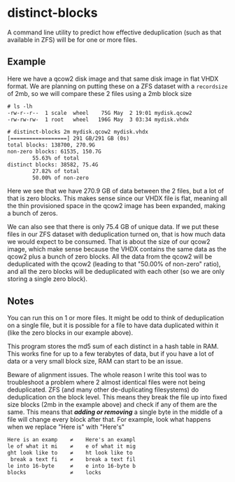 # distinct-blocks
A command line utility to predict how effective deduplication (such as that available in ZFS) will be for one or more files.

## Example
Here we have a qcow2 disk image and that same disk image in flat VHDX format. We are planning on putting these on a ZFS dataset with a `recordsize` of 2mb, so we will compare these 2 files using a 2mb block size
```txt
# ls -lh
-rw-r--r--  1 scale  wheel    75G May  2 19:01 mydisk.qcow2
-rw-rw-rw-  1 root   wheel   196G May  3 03:34 mydisk.vhdx

# distinct-blocks 2m mydisk.qcow2 mydisk.vhdx
[==================] 291 GB/291 GB (0s)
total blocks: 138700, 270.9G
non-zero blocks: 61535, 150.7G
        55.63% of total
distinct blocks: 38582, 75.4G
        27.82% of total
        50.00% of non-zero
```
Here we see that we have 270.9 GB of data between the 2 files, but a lot of that is zero blocks. This makes sense since our VHDX file is flat, meaning all the thin provisioned space in the qcow2 image has been expanded, making a bunch of zeros.

We can also see that there is only 75.4 GB of unique data. If we put these files in our ZFS dataset with deduplication turned on, that is how much data we would expect to be consumed. That is about the size of our qcow2 image, which make sense because the VHDX contains the same data as the qcow2 plus a bunch of zero blocks. All the data from the qcow2 will be deduplicated with the qcow2 (leading to that "50.00% of non-zero" ratio), and all the zero blocks will be deduplicated with each other (so we are only storing a single zero block).

## Notes
You can run this on 1 or more files. It might be odd to think of deduplication on a single file, but it is possible for a file to have data duplicated within it (like the zero blocks in our example above).

This program stores the md5 sum of each distinct in a hash table in RAM. This works fine for up to a few terabytes of data, but if you have a lot of data or a very small block size, RAM can start to be an issue.

Beware of alignment issues. The whole reason I write this tool was to troubleshoot a problem where 2 almost identical files were not being deduplicated. ZFS (and many other de-duplicating filesystems) do deduplication on the block level. This means they break the file up into fixed size blocks (2mb in the example above) and check if any of them are the same. This means that ***adding or removing*** a single byte in the middle of a file will change every block after that. For example, look what happens when we replace "Here is" with "Here's"
```txt
Here is an examp    ≠    Here's an exampl
le of what it mi    ≠    e of what it mig
ght look like to    ≠    ht look like to 
 break a text fi    ≠    break a text fil
le into 16-byte     ≠    e into 16-byte b
blocks              ≠    locks
```

